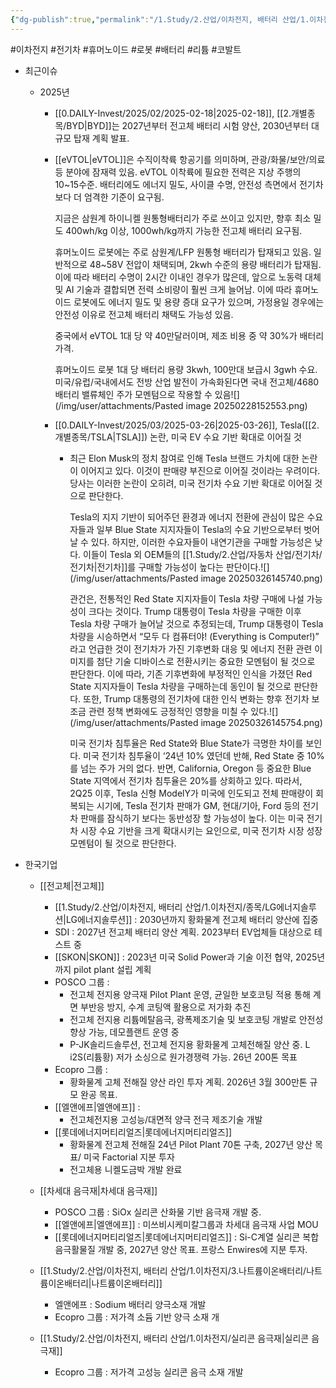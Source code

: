 ```yaml
---
{"dg-publish":true,"permalink":"/1.Study/2.산업/이차전지, 배터리 산업/1.이차전지/이차전지/","created":"2024-11-20T21:02:27.509+09:00","updated":"2025-06-03T20:07:21.253+09:00"}
---
```


#이차전지 #전기차 #휴머노이드 #로봇 #배터리 #리튬 #코발트 



- 최근이슈
	- 2025년
		- [[0.DAILY-Invest/2025/02/2025-02-18\|2025-02-18]], [[2.개별종목/BYD\|BYD]]는 2027년부터 전고체 배터리 시험 양산, 2030년부터 대규모 탑재 계획 발표.
		- [[eVTOL\|eVTOL]]은 수직이착륙 항공기를 의미하며, 관광/화물/보안/의료 등 분야에 잠재력 있음. eVTOL 이착륙에 필요한 전력은 지상 주행의 10~15수준. 배터리에도 에너지 밀도, 사이클 수명, 안전성 측면에서 전기차보다 더 엄격한 기준이 요구됨. 
		  
		  지금은 삼원계 하이니켈 원통형배터리가 주로 쓰이고 있지만, 향후 최소 밀도 400wh/kg 이상, 1000wh/kg까지 가능한 전고체 배터리 요구됨.
		  
		  휴머노이드 로봇에는 주로 삼원계/LFP 원통형 배터리가 탑재되고 있음. 일반적으로 48~58V 전압이 채택되며, 2kwh 수준의 용량 배터리가 탑재됨. 이에 따라 배터리 수명이 2시간 이내인 경우가 많은데, 앞으로 노동력 대체 및 AI 기술과 결합되면 전력 소비량이 훨씬 크게 늘어남. 이에 따라 휴머노이드 로봇에도 에너지 밀도 및 용량 증대 요구가 있으며, 가정용일 경우에는 안전성 이유로 전고체 배터리 채택도 가능성 있음.
		  
		  중국에서 eVTOL 1대 당 약 40만달러이며, 제조 비용 중 약 30%가 배터리 가격. 
		  
		  휴머노이드 로봇 1대 당 배터리 용량 3kwh, 100만대 보급시 3gwh 수요. 미국/유럽/국내에서도 전방 산업 발전이 가속화된다면 국내 전고체/4680 배터리 밸류체인 주가 모멘텀으로 작용할 수 있음![](/img/user/attachments/Pasted image 20250228152553.png)
		- [[0.DAILY-Invest/2025/03/2025-03-26\|2025-03-26]], Tesla([[2.개별종목/TSLA\|TSLA]]) 논란, 미국 EV 수요 기반 확대로 이어질 것
			- 최근 Elon Musk의 정치 참여로 인해 Tesla 브랜드 가치에 대한 논란이 이어지고 있다. 이것이 판매량 부진으로 이어질 것이라는 우려이다. 당사는 이러한 논란이 오히려, 미국 전기차 수요 기반 확대로 이어질 것으로 판단한다.
			  
			  Tesla의 지지 기반이 되어주던 환경과 에너지 전환에 관심이 많은 수요자들과 일부 Blue State 지지자들이 Tesla의 수요 기반으로부터 벗어날 수 있다. 하지만, 이러한 수요자들이 내연기관을 구매할 가능성은 낮다. 이들이 Tesla 외 OEM들의 [[1.Study/2.산업/자동차 산업/전기차/전기차\|전기차]]를 구매할 가능성이 높다는 판단이다.![](/img/user/attachments/Pasted image 20250326145740.png)
			  
			  관건은, 전통적인 Red State 지지자들이 Tesla 차량 구매에 나설 가능성이 크다는 것이다. Trump 대통령이 Tesla 차량을 구매한 이후 Tesla 차량 구매가 늘어날 것으로 추정되는데, Trump 대통령이 Tesla 차량을 시승하면서 “모두 다 컴퓨터야! (Everything is Computer!)” 라고 언급한 것이 전기차가 가진 기후변화 대응 및 에너지 전환 관련 이미지를 첨단 기술 디바이스로 전환시키는 중요한 모멘텀이 될 것으로 판단한다. 이에 따라, 기존 기후변화에 부정적인 인식을 가졌던 Red State 지지자들이 Tesla 차량을 구매하는데 동인이 될 것으로 판단한다. 또한, Trump 대통령의 전기차에 대한 인식 변화는 향후 전기차 보조금 관련 정책 변화에도 긍정적인 영향을 미칠 수 있다.![](/img/user/attachments/Pasted image 20250326145754.png)
			  
			  미국 전기차 침투율은 Red State와 Blue State가 극명한 차이를 보인다. 미국 전기차 침투율이 ‘24년 10% 였던데 반해, Red State 중 10%를 넘는 주가 거의 없다. 반면, California, Oregon 등 중요한 Blue State 지역에서 전기차 침투율은 20%를 상회하고 있다. 따라서, 2Q25 이후, Tesla 신형 ModelY가 미국에 인도되고 전체 판매량이 회복되는 시기에, Tesla 전기차 판매가 GM, 현대/기아, Ford 등의 전기차 판매를 잠식하기 보다는 동반성장 할 가능성이 높다. 이는 미국 전기차 시장 수요 기반을 크게 확대시키는 요인으로, 미국 전기차 시장 성장 모멘텀이 될 것으로 판단한다.



- 한국기업
	- [[전고체\|전고체]]
		- [[1.Study/2.산업/이차전지, 배터리 산업/1.이차전지/종목/LG에너지솔루션\|LG에너지솔루션]] : 2030년까지 황화물계 전고체 배터리 양산에 집중
		- SDI : 2027년 전고체 배터리 양산 계획. 2023부터 EV업체들 대상으로 테스트 중
		- [[SKON\|SKON]] : 2023년 미국 Solid Power과 기술 이전 협약, 2025년까지 pilot plant 설립 계획
		- POSCO 그룹 :
			- 전고체 전지용 양극재 Pilot Plant 운영, 균일한 보호코팅 적용 통해 계면 부반응 방지, 수계 코팅액 활용으로 저가화 추진
			- 전고체 전지용 리튬메탈음극, 광폭제조기술 및 보호코팅 개발로 안전성 향상 가능, 데모플랜트 운영 중
			- P-JK솔리드솔루션, 전고체 전지용 황화물계 고체전해질 양산 중. L i2S(리튬황) 저가 소싱으로 원가경쟁력 가능. 26년 200톤 목표
		- Ecopro 그룹 : 
			- 황화물계 고체 전해질 양산 라인 투자 계획. 2026년 3월 300만톤 규모 완공 목표.
		- [[엘앤에프\|엘앤에프]] :
			- 전고체전지용 고성능/대면적 양극 전극 제조기술 개발
		- [[롯데에너지머티리얼즈\|롯데에너지머티리얼즈]]
			- 황화물계 전고체 전해질 24년 Pilot Plant 70톤 구축, 2027년 양산 목표/ 미국 Factorial 지분 투자
			- 전고체용 니켈도금박 개발 완료
		
	- [[차세대 음극재\|차세대 음극재]]
		- POSCO 그룹 : SiOx 실리콘 산화물 기반 음극재 개발 중.
		- [[엘앤에프\|엘앤에프]] : 미쓰비시케미칼그룹과 차세대 음극재 사업 MOU
		- [[롯데에너지머티리얼즈\|롯데에너지머티리얼즈]] : Si-C계열 실리콘 복합 음극활물질 개발 중, 2027년 양산 목표. 프랑스 Enwires에 지분 투자.
		  
	- [[1.Study/2.산업/이차전지, 배터리 산업/1.이차전지/3.나트륨이온배터리/나트륨이온배터리\|나트륨이온배터리]]
		- 엘앤에프 : Sodium 배터리 양극소재 개발
		- Ecopro 그룹 : 저가격 소듐 기반 양극 소재 개
		  
	- [[1.Study/2.산업/이차전지, 배터리 산업/1.이차전지/실리콘 음극재\|실리콘 음극재]]
		- Ecopro 그룹 : 저가격 고성능 실리콘 음극 소재 개발